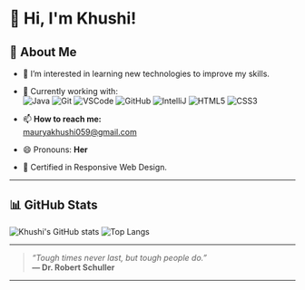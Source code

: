 # 👋 Hi, I'm Khushi!

## 🚀 About Me
- 👀 I’m interested in learning new technologies to improve my skills.
- 🌱 Currently working with:  
  ![Java](https://img.shields.io/badge/-Java-007396?logo=java&logoColor=white&style=flat) 
  ![Git](https://img.shields.io/badge/-Git-F05032?logo=git&logoColor=white&style=flat)
  ![VSCode](https://img.shields.io/badge/-VSCode-007ACC?logo=visualstudiocode&logoColor=white&style=flat)
  ![GitHub](https://img.shields.io/badge/-GitHub-181717?logo=github&logoColor=white&style=flat)
  ![IntelliJ](https://img.shields.io/badge/-IntelliJ%20IDEA-000000?logo=intellijidea&logoColor=white&style=flat)
  ![HTML5](https://img.shields.io/badge/-HTML5-E34F26?logo=html5&logoColor=white&style=flat)
  ![CSS3](https://img.shields.io/badge/-CSS3-1572B6?logo=css3&logoColor=white&style=flat)

- 📫 **How to reach me:**  
  [mauryakhushi059@gmail.com](mailto:mauryakhushi059@gmail.com)

- 😄 Pronouns: **Her**
- 📜 Certified in Responsive Web Design.

---

## 📊 GitHub Stats

![Khushi's GitHub stats](https://github-readme-stats.vercel.app/api?username=khushikushwah&show_icons=true&theme=radical)
![Top Langs](https://github-readme-stats.vercel.app/api/top-langs/?username=khushikushwah&layout=compact&theme=radical)

---

> *“Tough times never last, but tough people do.”*  
> **— Dr. Robert Schuller**

---
